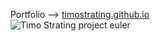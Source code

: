 Portfolio --> [timostrating.github.io](https://timostrating.github.io) &nbsp;&nbsp;&nbsp;&nbsp;&nbsp;&nbsp;&nbsp;&nbsp;&nbsp;&nbsp;&nbsp;&nbsp;&nbsp;&nbsp;&nbsp;&nbsp;&nbsp;&nbsp;&nbsp;&nbsp;&nbsp;&nbsp;&nbsp;&nbsp;&nbsp;&nbsp;&nbsp;&nbsp;&nbsp;&nbsp;&nbsp;&nbsp;&nbsp;&nbsp;&nbsp;![Timo Strating project euler](https://projecteuler.net/profile/timostrating.png)
